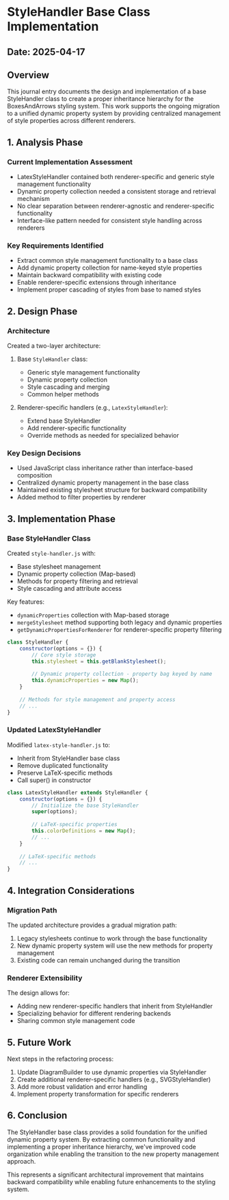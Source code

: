 # StyleHandler Base Class Implementation

## Date: 2025-04-17

## Overview

This journal entry documents the design and implementation of a base StyleHandler class to create a proper inheritance hierarchy for the BoxesAndArrows styling system. This work supports the ongoing migration to a unified dynamic property system by providing centralized management of style properties across different renderers.

## 1. Analysis Phase

### Current Implementation Assessment

- LatexStyleHandler contained both renderer-specific and generic style management functionality
- Dynamic property collection needed a consistent storage and retrieval mechanism
- No clear separation between renderer-agnostic and renderer-specific functionality
- Interface-like pattern needed for consistent style handling across renderers

### Key Requirements Identified

- Extract common style management functionality to a base class
- Add dynamic property collection for name-keyed style properties
- Maintain backward compatibility with existing code
- Enable renderer-specific extensions through inheritance
- Implement proper cascading of styles from base to named styles

## 2. Design Phase

### Architecture

Created a two-layer architecture:
1. Base `StyleHandler` class:
   - Generic style management functionality
   - Dynamic property collection
   - Style cascading and merging
   - Common helper methods

2. Renderer-specific handlers (e.g., `LatexStyleHandler`):
   - Extend base StyleHandler
   - Add renderer-specific functionality
   - Override methods as needed for specialized behavior

### Key Design Decisions

- Used JavaScript class inheritance rather than interface-based composition
- Centralized dynamic property management in the base class
- Maintained existing stylesheet structure for backward compatibility
- Added method to filter properties by renderer

## 3. Implementation Phase

### Base StyleHandler Class

Created `style-handler.js` with:
- Base stylesheet management
- Dynamic property collection (Map-based)
- Methods for property filtering and retrieval
- Style cascading and attribute access

Key features:
- `dynamicProperties` collection with Map-based storage
- `mergeStylesheet` method supporting both legacy and dynamic properties
- `getDynamicPropertiesForRenderer` for renderer-specific property filtering

```javascript
class StyleHandler {
    constructor(options = {}) {
        // Core style storage
        this.stylesheet = this.getBlankStylesheet();
        
        // Dynamic property collection - property bag keyed by name
        this.dynamicProperties = new Map();
    }
    
    // Methods for style management and property access
    // ...
}
```

### Updated LatexStyleHandler

Modified `latex-style-handler.js` to:
- Inherit from StyleHandler base class
- Remove duplicated functionality
- Preserve LaTeX-specific methods
- Call super() in constructor

```javascript
class LatexStyleHandler extends StyleHandler {
    constructor(options = {}) {
        // Initialize the base StyleHandler
        super(options);
        
        // LaTeX-specific properties
        this.colorDefinitions = new Map();
        // ...
    }
    
    // LaTeX-specific methods
    // ...
}
```

## 4. Integration Considerations

### Migration Path

The updated architecture provides a gradual migration path:
1. Legacy stylesheets continue to work through the base functionality
2. New dynamic property system will use the new methods for property management
3. Existing code can remain unchanged during the transition

### Renderer Extensibility

The design allows for:
- Adding new renderer-specific handlers that inherit from StyleHandler
- Specializing behavior for different rendering backends
- Sharing common style management code

## 5. Future Work

Next steps in the refactoring process:
1. Update DiagramBuilder to use dynamic properties via StyleHandler
2. Create additional renderer-specific handlers (e.g., SVGStyleHandler)
3. Add more robust validation and error handling
4. Implement property transformation for specific renderers

## 6. Conclusion

The StyleHandler base class provides a solid foundation for the unified dynamic property system. By extracting common functionality and implementing a proper inheritance hierarchy, we've improved code organization while enabling the transition to the new property management approach.

This represents a significant architectural improvement that maintains backward compatibility while enabling future enhancements to the styling system.
